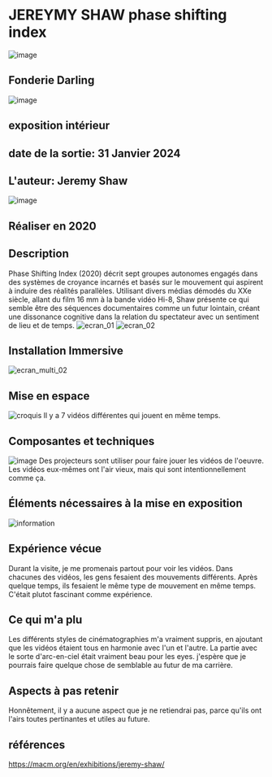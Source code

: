 # JEREYMY SHAW phase shifting index
![image](https://github.com/Azan1265/H24_V11_inspirations_RAJA/assets/143218991/15293c53-3374-4757-b08d-58047a9d78cd)

## Fonderie Darling
![image](https://github.com/Azan1265/H24_V11_inspirations_RAJA/assets/143218991/b53e7b26-2385-4112-81b2-14422aac90c8)

## exposition intérieur

## date de la sortie: 31 Janvier 2024

## L'auteur: Jeremy Shaw
![image](https://github.com/Azan1265/H24_V11_inspirations_RAJA/assets/143218991/8fea7e63-444f-4074-a0b0-5238b7007024)

## Réaliser en 2020

## Description
Phase Shifting Index (2020) décrit sept groupes autonomes engagés dans des systèmes de croyance incarnés et basés sur le mouvement qui aspirent à induire des réalités parallèles. Utilisant divers médias démodés du XXe siècle, allant du film 16 mm à la bande vidéo Hi-8, Shaw présente ce qui semble être des séquences documentaires comme un futur lointain, créant une dissonance cognitive dans la relation du spectateur avec un sentiment de lieu et de temps.
![ecran_01](https://github.com/Azan1265/H24_V11_inspirations_RAJA/assets/143218991/1f000c82-af1a-43f1-8af8-c9ec343963ff)
![ecran_02](https://github.com/Azan1265/H24_V11_inspirations_RAJA/assets/143218991/97a938d5-3c4f-4265-b49f-239436fda743)


## Installation Immersive
![ecran_multi_02](https://github.com/Azan1265/H24_V11_inspirations_RAJA/assets/143218991/c5f6b07e-55a6-4ee1-bb00-3df33a8d3727)

## Mise en espace
![croquis](https://github.com/Azan1265/H24_V11_inspirations_RAJA/assets/143218991/f7c504fe-e06e-4413-b0dd-e9123b010396)
Il y a 7 vidéos différentes qui jouent en même temps.

## Composantes et techniques
![image](https://github.com/Azan1265/H24_V11_inspirations_RAJA/assets/143218991/c444d7ce-2477-46f4-a96a-c1cbe252005d)
Des projecteurs sont utiliser pour faire jouer les vidéos de l'oeuvre.
Les vidéos eux-mêmes ont l'air vieux, mais qui sont intentionnellement comme ça.

## Éléments nécessaires à la mise en exposition
![information](https://github.com/Azan1265/H24_V11_inspirations_RAJA/assets/143218991/c752233a-5cf8-42b7-89d6-c0786ca73b80)

## Expérience vécue
Durant la visite, je me promenais partout pour voir les vidéos.
Dans chacunes des vidéos, les gens fesaient des mouvements différents.
Après quelque temps, ils fesaient le même type de mouvement en même temps.
C'était plutot fascinant comme expérience.

## Ce qui m'a plu
Les différents styles de cinématographies m'a vraiment suppris, en ajoutant que les vidéos étaient tous en harmonie avec l'un et l'autre. La partie avec le sorte d'arc-en-ciel était vraiment beau pour les eyes.
j'espère que je pourrais faire quelque chose de semblable au futur de ma carrière.

## Aspects à pas retenir
Honnêtement, il y a aucune aspect que je ne retiendrai pas, parce qu'ils ont l'airs toutes pertinantes et utiles au future.

## références
https://macm.org/en/exhibitions/jeremy-shaw/









